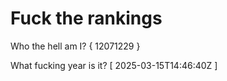 # Fuck the rankings

Who the hell am I?
{ 12071229 }

What fucking year is it?
[ 2025-03-15T14:46:40Z ]
